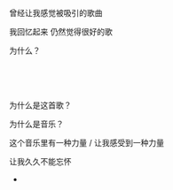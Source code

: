 
曾经让我感觉被吸引的歌曲

我回忆起来 仍然觉得很好的歌

为什么？

<br><br><br>

为什么是这首歌？

为什么是音乐？

这个音乐里有一种力量 / 让我感受到一种力量

让我久久不能忘怀

-
